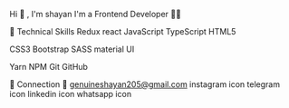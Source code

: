 Hi 👋 , I'm shayan
I'm a Frontend Developer 👨‍💻


💼 Technical Skills
 Redux react JavaScript TypeScript HTML5

CSS3  Bootstrap SASS material UI

Yarn NPM Git GitHub 

🔗 Connection
📧 genuineshayan205@gmail.com
instagram icon telegram icon linkedin icon whatsapp icon
